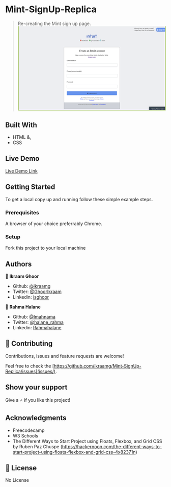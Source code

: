 # Mint-SignUp-Replica

> Re-creating the Mint sign up page.
> ![screenshot](2.png)

## Built With

- HTML &,
- CSS

## Live Demo

[Live Demo Link](https://rawcdn.githack.com/ikraamg/Mint-SignUp-Replica/5071fc54b8893b5112506c9727f1844124e0d25d/index.html)

## Getting Started

To get a local copy up and running follow these simple example steps.

### Prerequisites

A browser of your choice preferrably Chrome.

### Setup

Fork this project to your local machine

## Authors

👤 **Ikraam Ghoor**

- Github: [@ikraamg](https://github.com/ikraamg)
- Twitter: [@GhoorIkraam](https://twitter.com/GhoorIkraam)
- Linkedin: [isghoor](https://linkedin.com/isghoor)

👤 **Rahma Halane**

- Github: [@Imahnama](https://github.com/imahnama)
- Twitter: [@halane_rahma](https://twitter.com/halane_rahma)
- Linkedin: [Rahmahalane](https://linkedin.com/Rahmahalane)

## 🤝 Contributing

Contributions, issues and feature requests are welcome!

Feel free to check the [https://github.com/ikraamg/Mint-SignUp-Replica/issues](issues/).

## Show your support

Give a ⭐️ if you like this project!

## Acknowledgments

- Freecodecamp
- W3 Schools
- The Different Ways to Start Project using Floats, Flexbox, and Grid CSS by Ruben Paz Chuspe (https://hackernoon.com/the-different-ways-to-start-project-using-floats-flexbox-and-grid-css-4x82371n)

## 📝 License

No License
